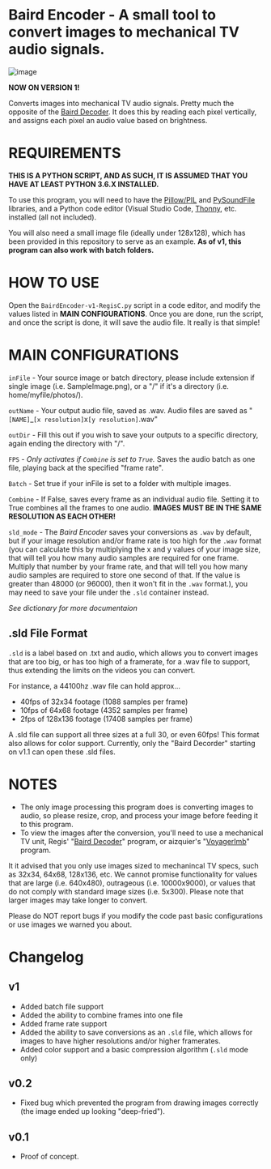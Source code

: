 # Baird Encoder - A small tool to convert images to mechanical TV audio signals.

![image](https://github.com/RegisCasey/Baird-Encoder/assets/138264475/ff77ab97-46eb-4550-ae44-1da7f9cb5250)

**NOW ON VERSION 1!**

Converts images into mechanical TV audio signals. Pretty much the opposite of the [Baird Decoder](https://github.com/RegisCasey/Baird-Decoder).
It does this by reading each pixel vertically, and assigns each pixel an audio value based on brightness.

# REQUIREMENTS
**THIS IS A PYTHON SCRIPT, AND AS SUCH, IT IS ASSUMED THAT YOU HAVE AT LEAST PYTHON 3.6.X INSTALLED.**

To use this program, you will need to have the [Pillow/PIL](https://pypi.org/project/Pillow/) and [PySoundFile](https://pypi.org/project/PySoundFile/) libraries,  and a Python code editor (Visual Studio Code, [Thonny](https://thonny.org/), etc. installed (all not included).

You will also need a small image file (ideally under 128x128), which has been provided in this repository to serve as an example. **As of v1, this program can also work with batch folders.**

# HOW TO USE
Open the `BairdEncoder-v1-RegisC.py` script in a code editor, and modify the values listed in **MAIN CONFIGURATIONS**. Once you are done, run the script, and once the script is done, it will save the audio file. It really is that simple!

# MAIN CONFIGURATIONS
`inFile` - Your source image or batch directory, please include extension if single image (i.e. SampleImage.png), or a "/" if it's a directory (i.e. home/myfile/photos/).

`outName` - Your output audio file, saved as .wav. Audio files are saved as "`[NAME]`_`[x resolution]`x`[y resolution]`.wav"

`outDir` - Fill this out if you wish to save your outputs to a specific directory, again ending the directory with "/".

`FPS` - *Only activates if `Combine` is set to `True`.* Saves the audio batch as one file, playing back at the specified "frame rate".

`Batch` - Set true if your inFile is set to a folder with multiple images.

`Combine` - If False, saves every frame as an individual audio file. Setting it to True combines all the frames to one audio.
**IMAGES MUST BE IN THE SAME RESOLUTION AS EACH OTHER!**

`sld_mode` - The *Baird Encoder* saves your conversions as `.wav` by default, but if your image resolution and/or frame rate is too high for the `.wav` format (you can calculate this by multiplying the x and y values of your image size, 
that will tell you how many audio samples are required for one frame. Multiply that number by your frame rate, and that will tell you how many audio samples are required to store one second of that. If the value is greater than 48000 (or 96000),
then it won't fit in the `.wav` format.), you may need to save your file under the `.sld` container instead. 

*See dictionary for more documentaion*

## .sld File Format
`.sld` is a label based on .txt and audio, which allows you to convert images that are too big, or has too high of a framerate, for a .wav file to support, thus extending the limits on the videos you can convert.

For instance, a 44100hz .wav file can hold approx...
- 40fps of 32x34 footage (1088 samples per frame)
- 10fps of 64x68 footage (4352 samples per frame)
- 2fps of 128x136 footage (17408 samples per frame)

A .sld file can support all three sizes at a full 30, or even 60fps!
This format also allows for color support.
Currently, only the "Baird Decorder" starting on v1.1 can open these .sld files.


# NOTES
- The only image processing this program does is converting images to audio,
so please resize, crop, and process your image before feeding it to this
program.
- To view the images after the conversion, you'll need to use a
mechanical TV unit, Regis' "[Baird Decoder](https://github.com/RegisCasey/Baird-Decoder)" program, or aizquier's "[VoyagerImb](https://github.com/aizquier/voyagerimb)"
program.

It it advised that you only use images sized to mechanincal TV specs, such as
32x34, 64x68, 128x136, etc. We cannot promise functionality for values that are 
large (i.e. 640x480), outrageous (i.e. 10000x9000), or values that do not comply
with standard image sizes (i.e. 5x300). Please note that larger images may take
longer to convert.

Please do NOT report bugs if you modify the code past basic configurations or
use images we warned you about.

# Changelog

## v1
- Added batch file support
- Added the ability to combine frames into one file
- Added frame rate support
- Added the ability to save conversions as an `.sld` file, which allows for images to have higher resolutions and/or higher framerates.
- Added color support and a basic compression algorithm (`.sld` mode only)

## v0.2
- Fixed bug which prevented the program from drawing images correctly (the image ended up looking "deep-fried").

## v0.1
- Proof of concept.

